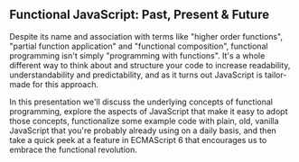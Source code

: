 Functional JavaScript: Past, Present & Future
---------------------------------------------

Despite its name and association with terms like "higher order functions", "partial function application" and "functional composition", functional programming isn't simply "programming with functions". It's a whole different way to think about and structure your code to increase readability, understandability and predictability, and as it turns out JavaScript is tailor-made for this approach.

In this presentation we'll discuss the underlying concepts of functional programming, explore the aspects of JavaScript that make it easy to adopt those concepts, functionalize some example code with plain, old, vanilla JavaScript that you're probably already using on a daily basis, and then take a quick peek at a feature in ECMAScript 6 that encourages us to embrace the functional revolution.
